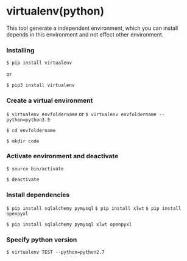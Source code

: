 # virtualenv(python)

This tool generate a independent environment, which you can install depends in this environment and not effect other environment.

### Installing

`$ pip install virtualenv`

or

`$ pip3 install virtualenv`

### Create a virtual environment

`$ virtualenv envfoldername` or `$ virtualenv envfoldername --python=python3.5`

`$ cd envfoldername`

`$ mkdir code`

### Activate environment and deactivate

`$ source bin/activate`

`$ deactivate`

### Install dependencies

`$ pip install sqlalchemy pymysql`
`$ pip install xlwt`
`$ pip install openpyxl`



`$ pip install sqlalchemy pymysql xlwt openpyxl`


### Specify python version

`$ virtualenv TEST --python=python2.7`